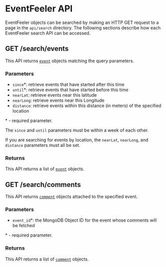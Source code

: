 # EventFeeler API

EventFeeler objects can be searched by making an HTTP GET request to a page in the `api/search` directory. The following sections describe how each EventFeeler search API can be accessed.

## GET /search/events

This API returns [`event`](https://github.com/avielmenter/eventfeeler/tree/master/data#event) objects matching the query parameters.

### Parameters
- `since`\*: retrieve events that have started after this time
- `until`\*: retrieve events that have started before this time
- `nearLat`: retrieve events near this latitude
- `nearLong`: retrieve events near this Longitude
- `distance`: retrieve events within this distance (in meters) of  the specified location

\* - required parameter.

The `since` and `until` parameters must be within a week of each other.

If you are searching for events by location, the `nearLat`, `nearLong`, and `distance` parameters must all be set.

### Returns
This API returns a list of [`event`](https://github.com/avielmenter/eventfeeler/tree/master/data#event) objects.

## GET /search/comments

This API returns [`comment`](https://github.com/avielmenter/eventfeeler/tree/master/data#comment) objects attached to the specified event.

### Parameters
- `event_id`\*: the MongoDB Object ID for the event whose comments will be fetched

\* - required parameter.

### Returns
This API returns a list of [`comment`](https://github.com/avielmenter/eventfeeler/tree/master/data#comment) objects.
